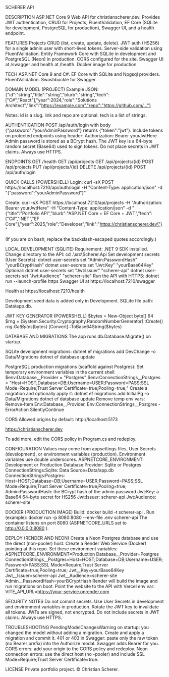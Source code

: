 SCHERER API

DESCRIPTION
ASP.NET Core 9 Web API for christianscherer.dev. Provides JWT authentication, CRUD for Projects, FluentValidation, EF Core (SQLite for development, PostgreSQL for production), Swagger UI, and a health endpoint.

FEATURES
Projects CRUD (list, create, update, delete).
JWT auth (HS256) for a single admin user with short-lived tokens.
Server-side validation using FluentValidation.
Entity Framework Core with SQLite in development and PostgreSQL (Neon) in production.
CORS configured for the site.
Swagger UI at /swagger and health at /health.
Docker image for production.

TECH
ASP.NET Core 9 and C#.
EF Core with SQLite and Npgsql providers.
FluentValidation.
Swashbuckle for Swagger.

DOMAIN MODEL (PROJECT)
Example JSON:
{"id":"string","title":"string","blurb":"string","tech":["C#","React"],"year":2024,"role":"Solutions Architect","link":"https://example.com","repo":"https://github.com/..."}

Notes: id is a slug. link and repo are optional. tech is a list of strings.

AUTHENTICATION
POST /api/auth/login with body {"password":"yourAdminPassword"} returns {"token":"jwt"}.
Include tokens on protected endpoints using header:
Authorization: Bearer yourJwtHere
Admin password is stored as a BCrypt hash. The JWT key is a 64-byte random secret (Base64) used to sign tokens. Do not place secrets in JWT claims. Always use HTTPS.

ENDPOINTS
GET /health
GET /api/projects
GET /api/projects/{id}
POST /api/projects
PUT /api/projects/{id}
DELETE /api/projects/{id}
POST /api/auth/login

QUICK CALLS (POWERSHELL)
Login:
curl -sX POST https://localhost:7210/api/auth/login
 -H "Content-Type: application/json" -d "{"password":"yourAdminPassword"}"

Create:
curl -sX POST https://localhost:7210/api/projects
 -H "Authorization: Bearer yourJwtHere" -H "Content-Type: application/json" -d "{"title":"Portfolio API","blurb":"ASP.NET Core + EF Core + JWT","tech":["C#",".NET","EF Core"],"year":2025,"role":"Developer","link":"https://christianscherer.dev\"}
"

(If you are on bash, replace the backslash-escaped quotes accordingly.)

LOCAL DEVELOPMENT (SQLITE)
Requirement: .NET 9 SDK installed.
Change directory to the API:
cd .\src\Scherer.Api
Set development secrets (User Secrets):
dotnet user-secrets set "Admin:PasswordHash" "yourBCryptHash"
dotnet user-secrets set "Jwt:Key" "yourBase64Key"
Optional:
dotnet user-secrets set "Jwt:Issuer" "scherer-api"
dotnet user-secrets set "Jwt:Audience" "scherer-site"
Run the API with HTTPS:
dotnet run --launch-profile https
Swagger UI at https://localhost:7210/swagger

Health at https://localhost:7210/health

Development seed data is added only in Development. SQLite file path: Data\app.db.

JWT KEY GENERATOR (POWERSHELL)
$bytes = New-Object byte[] 64
$rng = [System.Security.Cryptography.RandomNumberGenerator]::Create()
$rng.GetBytes($bytes)
[Convert]::ToBase64String($bytes)

DATABASE AND MIGRATIONS
The app runs db.Database.Migrate() on startup.

SQLite development migrations:
dotnet ef migrations add DevChange -o Data/Migrations
dotnet ef database update

PostgreSQL production migrations (scaffold against Postgres):
Set temporary environment variables in the current shell:
$env:Database__Provider = "Postgres"
$env:ConnectionStrings__Postgres = "Host=HOST;Database=DB;Username=USER;Password=PASS;SSL Mode=Require;Trust Server Certificate=true;Pooling=true;"
Create a migration and optionally apply it:
dotnet ef migrations add InitialPg -o Data/Migrations
dotnet ef database update
Remove temp env vars:
Remove-Item Env:Database__Provider, Env:ConnectionStrings__Postgres -ErrorAction SilentlyContinue

CORS
Allowed origins by default:
http://localhost:5173

https://christianscherer.dev

To add more, edit the CORS policy in Program.cs and redeploy.

CONFIGURATION
Values may come from appsettings files, User Secrets (development), or environment variables (production). Environment variables use double underscores.
ASPNETCORE_ENVIRONMENT: Development or Production
Database:Provider: Sqlite or Postgres
ConnectionStrings:Sqlite: Data Source=Data/app.db
ConnectionStrings:Postgres: Host=HOST;Database=DB;Username=USER;Password=PASS;SSL Mode=Require;Trust Server Certificate=true;Pooling=true;
Admin:PasswordHash: the BCrypt hash of the admin password
Jwt:Key: a Base64 64-byte secret for HS256
Jwt:Issuer: scherer-api
Jwt:Audience: scherer-site

DOCKER (PRODUCTION IMAGE)
Build:
docker build -t scherer-api .
Run (example):
docker run -p 8080:8080 --env-file .env scherer-api
The container listens on port 8080 (ASPNETCORE_URLS set to http://0.0.0.0:8080
).

DEPLOY (RENDER AND NEON)
Create a Neon Postgres database and use the direct (non-pooler) host.
Create a Render Web Service (Docker) pointing at this repo. Set these environment variables:
ASPNETCORE_ENVIRONMENT=Production
Database__Provider=Postgres
ConnectionStrings__Postgres=Host=HOST;Database=DB;Username=USER;Password=PASS;SSL Mode=Require;Trust Server Certificate=true;Pooling=true;
Jwt__Key=yourBase64Key
Jwt__Issuer=scherer-api
Jwt__Audience=scherer-site
Admin__PasswordHash=yourBCryptHash
Render will build the image and run migrations on boot. Point the website to the API with Vercel env var: VITE_API_URL=https://your-service.onrender.com

SECURITY NOTES
Do not commit secrets. Use User Secrets in development and environment variables in production. Rotate the JWT key to invalidate all tokens. JWTs are signed, not encrypted. Do not include secrets in JWT claims. Always use HTTPS.

TROUBLESHOOTING
PendingModelChangesWarning on startup: you changed the model without adding a migration. Create and apply a migration and commit it.
401 or 403 in Swagger: paste only the raw token (no Bearer prefix) into the Authorize modal. Swagger adds Bearer for you.
CORS errors: add your origin to the CORS policy and redeploy.
Neon connection errors: use the direct host (no -pooler) and include SSL Mode=Require;Trust Server Certificate=true.

LICENSE
Private portfolio project. © Christian Scherer.

